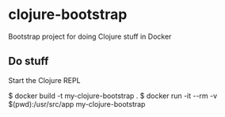# clojure-bootstrap
Bootstrap project for doing Clojure stuff in Docker

## Do stuff

Start the Clojure REPL

$ docker build -t my-clojure-bootstrap .
$ docker run -it --rm -v $(pwd):/usr/src/app my-clojure-bootstrap